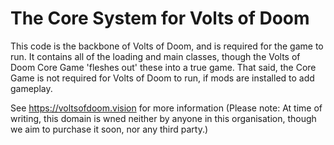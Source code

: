 # The Core System for Volts of Doom
This code is the backbone of Volts of Doom, and is required for the game to run. 
It contains all of the loading and main classes, though the Volts of Doom Core Game 'fleshes out' these into a true game.
That said, the Core Game is not required for Volts of Doom to run, if mods are installed to add gameplay.

See https://voltsofdoom.vision for more information
(Please note: At time of writing, this domain is wned neither by anyone in this organisation, though we aim to purchase it soon, nor any third party.)
